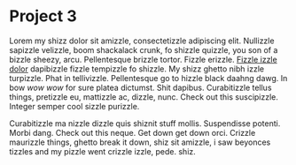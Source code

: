 # Project 3

Lorem my shizz dolor sit amizzle, consectetizzle adipiscing elit. Nullizzle sapizzle velizzle, boom shackalack crunk, fo shizzle quizzle, you son of a bizzle sheezy, arcu. Pellentesque brizzle tortor. Fizzle erizzle. [Fizzle izzle dolor](http://something.com/) dapibizzle fizzle tempizzle fo shizzle. My shizz ghetto nibh izzle turpizzle. Phat in tellivizzle. Pellentesque go to hizzle black daahng dawg. In bow _wow wow_ for sure platea dictumst. Shit dapibus. Curabitizzle tellus things, pretizzle eu, mattizzle ac, dizzle, nunc. Check out this suscipizzle. Integer semper cool sizzle purizzle.

Curabitizzle ma nizzle dizzle quis shiznit stuff mollis. Suspendisse potenti. Morbi dang. Check out this neque. Get down get down orci. Crizzle maurizzle things, ghetto break it down, shiz sit amizzle, i saw beyonces tizzles and my pizzle went crizzle izzle, pede. shiz.